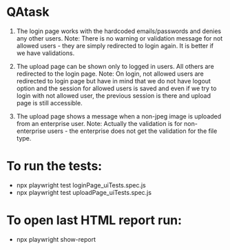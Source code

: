 # QAtask
1. The login page works with the hardcoded emails/passwords and denies any other users.
Note: There is no warning or validation message for not allowed users - they are simply redirected to login again. It is better if we have validations.

2. The upload page can be shown only to logged in users. All others are redirected to the login page.
Note: On login, not allowed users are redirected to login page but have in mind that we do not have logout option and the session for allowed users is saved and even if we try to login with not allowed user, the previous session is there and upload page is still accessible.

3. The upload page shows a message when a non-jpeg image is uploaded from an enterprise user.
Note: Actually the validation is for non-enterprise users - the enterprise does not get the validation for the file type.

# To run the tests:
* npx playwright test loginPage_uiTests.spec.js
* npx playwright test uploadPage_uiTests.spec.js

# To open last HTML report run:
* npx playwright show-report
